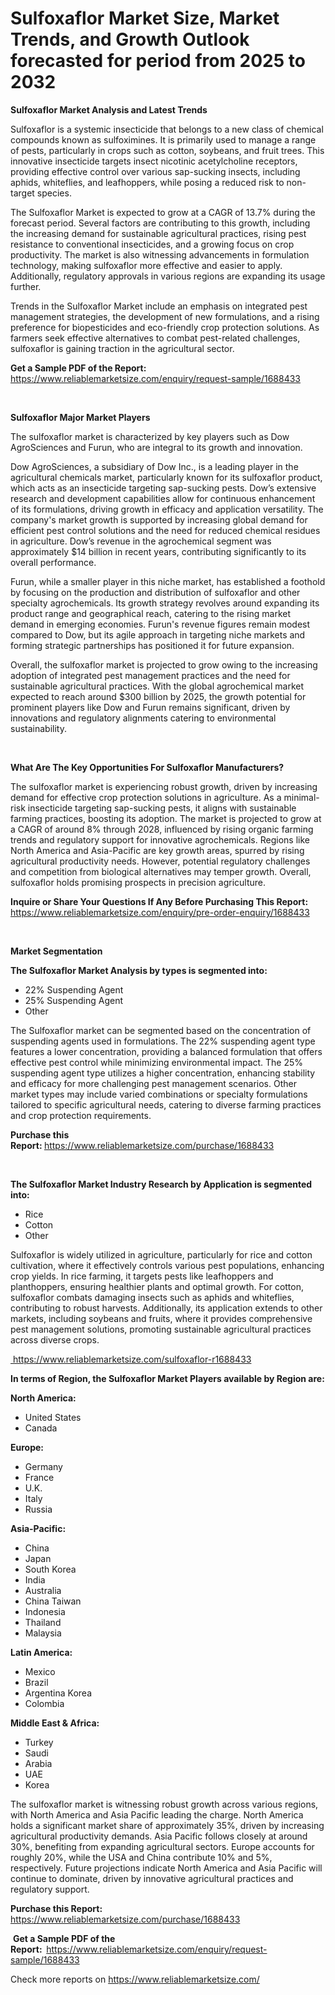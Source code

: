 <p><h1>Sulfoxaflor Market Size, Market Trends, and Growth Outlook forecasted for period from 2025 to 2032</h1></p><p><strong>Sulfoxaflor Market Analysis and Latest Trends</strong></p>
<p><p>Sulfoxaflor is a systemic insecticide that belongs to a new class of chemical compounds known as sulfoximines. It is primarily used to manage a range of pests, particularly in crops such as cotton, soybeans, and fruit trees. This innovative insecticide targets insect nicotinic acetylcholine receptors, providing effective control over various sap-sucking insects, including aphids, whiteflies, and leafhoppers, while posing a reduced risk to non-target species.</p><p>The Sulfoxaflor Market is expected to grow at a CAGR of 13.7% during the forecast period. Several factors are contributing to this growth, including the increasing demand for sustainable agricultural practices, rising pest resistance to conventional insecticides, and a growing focus on crop productivity. The market is also witnessing advancements in formulation technology, making sulfoxaflor more effective and easier to apply. Additionally, regulatory approvals in various regions are expanding its usage further.</p><p>Trends in the Sulfoxaflor Market include an emphasis on integrated pest management strategies, the development of new formulations, and a rising preference for biopesticides and eco-friendly crop protection solutions. As farmers seek effective alternatives to combat pest-related challenges, sulfoxaflor is gaining traction in the agricultural sector.</p></p>
<p><strong>Get a Sample PDF of the Report:&nbsp;</strong> <a href="https://www.reliablemarketsize.com/enquiry/request-sample/1688433?utm_campaign=3456&utm_medium=2&utm_source=Github&utm_content=ia&utm_term=31032025&utm_id=sulfoxaflor">https://www.reliablemarketsize.com/enquiry/request-sample/1688433</a></p>
<p>&nbsp;</p>
<p><strong>Sulfoxaflor Major Market Players</strong></p>
<p><p>The sulfoxaflor market is characterized by key players such as Dow AgroSciences and Furun, who are integral to its growth and innovation. </p><p>Dow AgroSciences, a subsidiary of Dow Inc., is a leading player in the agricultural chemicals market, particularly known for its sulfoxaflor product, which acts as an insecticide targeting sap-sucking pests. Dow’s extensive research and development capabilities allow for continuous enhancement of its formulations, driving growth in efficacy and application versatility. The company's market growth is supported by increasing global demand for efficient pest control solutions and the need for reduced chemical residues in agriculture. Dow’s revenue in the agrochemical segment was approximately $14 billion in recent years, contributing significantly to its overall performance.</p><p>Furun, while a smaller player in this niche market, has established a foothold by focusing on the production and distribution of sulfoxaflor and other specialty agrochemicals. Its growth strategy revolves around expanding its product range and geographical reach, catering to the rising market demand in emerging economies. Furun's revenue figures remain modest compared to Dow, but its agile approach in targeting niche markets and forming strategic partnerships has positioned it for future expansion.</p><p>Overall, the sulfoxaflor market is projected to grow owing to the increasing adoption of integrated pest management practices and the need for sustainable agricultural practices. With the global agrochemical market expected to reach around $300 billion by 2025, the growth potential for prominent players like Dow and Furun remains significant, driven by innovations and regulatory alignments catering to environmental sustainability.</p></p>
<p>&nbsp;</p>
<p><strong>What Are The Key Opportunities For Sulfoxaflor Manufacturers?</strong></p>
<p><p>The sulfoxaflor market is experiencing robust growth, driven by increasing demand for effective crop protection solutions in agriculture. As a minimal-risk insecticide targeting sap-sucking pests, it aligns with sustainable farming practices, boosting its adoption. The market is projected to grow at a CAGR of around 8% through 2028, influenced by rising organic farming trends and regulatory support for innovative agrochemicals. Regions like North America and Asia-Pacific are key growth areas, spurred by rising agricultural productivity needs. However, potential regulatory challenges and competition from biological alternatives may temper growth. Overall, sulfoxaflor holds promising prospects in precision agriculture.</p></p>
<p><strong>Inquire or Share Your Questions If Any Before Purchasing This Report:</strong> <a href="https://www.reliablemarketsize.com/enquiry/pre-order-enquiry/1688433?utm_campaign=3456&utm_medium=2&utm_source=Github&utm_content=ia&utm_term=31032025&utm_id=sulfoxaflor">https://www.reliablemarketsize.com/enquiry/pre-order-enquiry/1688433</a></p>
<p>&nbsp;</p>
<p><strong>Market Segmentation</strong></p>
<p><strong>The Sulfoxaflor Market Analysis by types is segmented into:</strong></p>
<p><ul><li>22% Suspending Agent</li><li>25% Suspending Agent</li><li>Other</li></ul></p>
<p><p>The Sulfoxaflor market can be segmented based on the concentration of suspending agents used in formulations. The 22% suspending agent type features a lower concentration, providing a balanced formulation that offers effective pest control while minimizing environmental impact. The 25% suspending agent type utilizes a higher concentration, enhancing stability and efficacy for more challenging pest management scenarios. Other market types may include varied combinations or specialty formulations tailored to specific agricultural needs, catering to diverse farming practices and crop protection requirements.</p></p>
<p><strong>Purchase this Report:&nbsp;</strong><a href="https://www.reliablemarketsize.com/purchase/1688433?utm_campaign=3456&utm_medium=2&utm_source=Github&utm_content=ia&utm_term=31032025&utm_id=sulfoxaflor">https://www.reliablemarketsize.com/purchase/1688433</a></p>
<p>&nbsp;</p>
<p><strong>The Sulfoxaflor Market Industry Research by Application is segmented into:</strong></p>
<p><ul><li>Rice</li><li>Cotton</li><li>Other</li></ul></p>
<p><p>Sulfoxaflor is widely utilized in agriculture, particularly for rice and cotton cultivation, where it effectively controls various pest populations, enhancing crop yields. In rice farming, it targets pests like leafhoppers and planthoppers, ensuring healthier plants and optimal growth. For cotton, sulfoxaflor combats damaging insects such as aphids and whiteflies, contributing to robust harvests. Additionally, its application extends to other markets, including soybeans and fruits, where it provides comprehensive pest management solutions, promoting sustainable agricultural practices across diverse crops.</p></p>
<p><a href="https://www.reliablemarketsize.com/sulfoxaflor-r1688433?utm_campaign=3456&utm_medium=2&utm_source=Github&utm_content=ia&utm_term=31032025&utm_id=sulfoxaflor">&nbsp;https://www.reliablemarketsize.com/sulfoxaflor-r1688433</a></p>
<p><strong>In terms of Region, the Sulfoxaflor Market Players available by Region are:</strong></p>
<p>
    <p> <strong> North America: </strong>
        <ul>
            <li>United States</li>
            <li>Canada</li>
        </ul>
        </p> 
    <p> <strong> Europe: </strong>
        <ul>
            <li>Germany</li>
            <li>France</li>
            <li>U.K.</li>
            <li>Italy</li>
            <li>Russia</li>
        </ul>
        </p> 
    <p> <strong> Asia-Pacific: </strong>
        <ul>
            <li>China</li>
            <li>Japan</li>
            <li>South Korea</li>
            <li>India</li>
            <li>Australia</li>
            <li>China Taiwan</li>
            <li>Indonesia</li>
            <li>Thailand</li>
            <li>Malaysia</li>
        </ul>
        </p> 
    <p> <strong> Latin America: </strong>
        <ul>
            <li>Mexico</li>
            <li>Brazil</li>
            <li>Argentina Korea</li>
            <li>Colombia</li>
        </ul>
        </p> 
    <p> <strong> Middle East & Africa: </strong>
        <ul>
            <li>Turkey</li>
            <li>Saudi</li>
            <li>Arabia</li>
            <li>UAE</li>
            <li>Korea</li>
        </ul>
    </p>
    </p>
<p><p>The sulfoxaflor market is witnessing robust growth across various regions, with North America and Asia Pacific leading the charge. North America holds a significant market share of approximately 35%, driven by increasing agricultural productivity demands. Asia Pacific follows closely at around 30%, benefiting from expanding agricultural sectors. Europe accounts for roughly 20%, while the USA and China contribute 10% and 5%, respectively. Future projections indicate North America and Asia Pacific will continue to dominate, driven by innovative agricultural practices and regulatory support.</p></p>
<p><strong>Purchase this Report: </strong><a href="https://www.reliablemarketsize.com/purchase/1688433?utm_campaign=3456&utm_medium=2&utm_source=Github&utm_content=ia&utm_term=31032025&utm_id=sulfoxaflor">https://www.reliablemarketsize.com/purchase/1688433</a></p>
<p>&nbsp;<strong>Get a Sample PDF of the Report:&nbsp;&nbsp;</strong><a href="https://www.reliablemarketsize.com/enquiry/request-sample/1688433?utm_campaign=3456&utm_medium=2&utm_source=Github&utm_content=ia&utm_term=31032025&utm_id=sulfoxaflor">https://www.reliablemarketsize.com/enquiry/request-sample/1688433</a></p>
<p><strong></strong></p>
<p>Check more reports on <a href="https://www.reliablemarketsize.com/?utm_campaign=3456&utm_medium=2&utm_source=Github&utm_content=ia&utm_term=31032025&utm_id=sulfoxaflor">https://www.reliablemarketsize.com/</a></p>